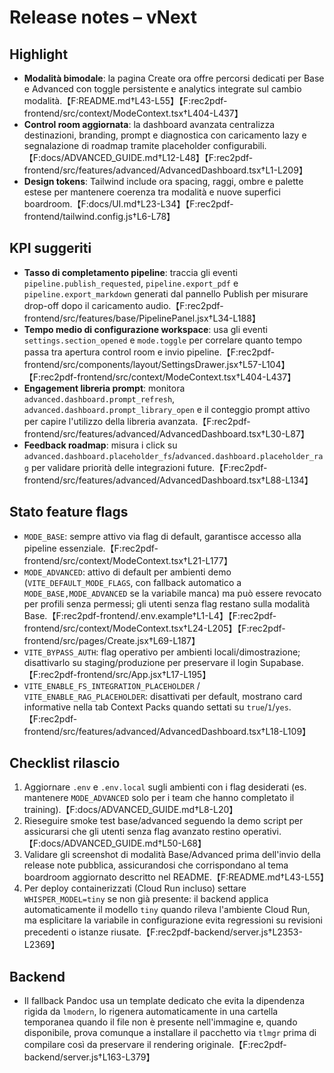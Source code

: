 # Release notes – vNext

## Highlight
- **Modalità bimodale**: la pagina Create ora offre percorsi dedicati per Base e Advanced con toggle persistente e analytics integrate sul cambio modalità.【F:README.md†L43-L55】【F:rec2pdf-frontend/src/context/ModeContext.tsx†L404-L437】
- **Control room aggiornata**: la dashboard avanzata centralizza destinazioni, branding, prompt e diagnostica con caricamento lazy e segnalazione di roadmap tramite placeholder configurabili.【F:docs/ADVANCED_GUIDE.md†L12-L48】【F:rec2pdf-frontend/src/features/advanced/AdvancedDashboard.tsx†L1-L209】
- **Design tokens**: Tailwind include ora spacing, raggi, ombre e palette estese per mantenere coerenza tra modalità e nuove superfici boardroom.【F:docs/UI.md†L23-L34】【F:rec2pdf-frontend/tailwind.config.js†L6-L78】

## KPI suggeriti
- **Tasso di completamento pipeline**: traccia gli eventi `pipeline.publish_requested`, `pipeline.export_pdf` e `pipeline.export_markdown` generati dal pannello Publish per misurare drop-off dopo il caricamento audio.【F:rec2pdf-frontend/src/features/base/PipelinePanel.jsx†L34-L188】
- **Tempo medio di configurazione workspace**: usa gli eventi `settings.section_opened` e `mode.toggle` per correlare quanto tempo passa tra apertura control room e invio pipeline.【F:rec2pdf-frontend/src/components/layout/SettingsDrawer.jsx†L57-L104】【F:rec2pdf-frontend/src/context/ModeContext.tsx†L404-L437】
- **Engagement libreria prompt**: monitora `advanced.dashboard.prompt_refresh`, `advanced.dashboard.prompt_library_open` e il conteggio prompt attivo per capire l'utilizzo della libreria avanzata.【F:rec2pdf-frontend/src/features/advanced/AdvancedDashboard.tsx†L30-L87】
- **Feedback roadmap**: misura i click su `advanced.dashboard.placeholder_fs`/`advanced.dashboard.placeholder_rag` per validare priorità delle integrazioni future.【F:rec2pdf-frontend/src/features/advanced/AdvancedDashboard.tsx†L88-L134】

## Stato feature flags
- `MODE_BASE`: sempre attivo via flag di default, garantisce accesso alla pipeline essenziale.【F:rec2pdf-frontend/src/context/ModeContext.tsx†L21-L177】
- `MODE_ADVANCED`: attivo di default per ambienti demo (`VITE_DEFAULT_MODE_FLAGS`, con fallback automatico a `MODE_BASE,MODE_ADVANCED` se la variabile manca) ma può essere revocato per profili senza permessi; gli utenti senza flag restano sulla modalità Base.【F:rec2pdf-frontend/.env.example†L1-L4】【F:rec2pdf-frontend/src/context/ModeContext.tsx†L24-L205】【F:rec2pdf-frontend/src/pages/Create.jsx†L69-L187】
- `VITE_BYPASS_AUTH`: flag operativo per ambienti locali/dimostrazione; disattivarlo su staging/produzione per preservare il login Supabase.【F:rec2pdf-frontend/src/App.jsx†L17-L195】
- `VITE_ENABLE_FS_INTEGRATION_PLACEHOLDER` / `VITE_ENABLE_RAG_PLACEHOLDER`: disattivati per default, mostrano card informative nella tab Context Packs quando settati su `true`/`1`/`yes`.【F:rec2pdf-frontend/src/features/advanced/AdvancedDashboard.tsx†L18-L109】

## Checklist rilascio
1. Aggiornare `.env` e `.env.local` sugli ambienti con i flag desiderati (es. mantenere `MODE_ADVANCED` solo per i team che hanno completato il training).【F:docs/ADVANCED_GUIDE.md†L8-L20】
2. Rieseguire smoke test base/advanced seguendo la demo script per assicurarsi che gli utenti senza flag avanzato restino operativi.【F:docs/ADVANCED_GUIDE.md†L50-L68】
3. Validare gli screenshot di modalità Base/Advanced prima dell'invio della release note pubblica, assicurandosi che corrispondano al tema boardroom aggiornato descritto nel README.【F:README.md†L43-L55】
4. Per deploy containerizzati (Cloud Run incluso) settare `WHISPER_MODEL=tiny` se non già presente: il backend applica automaticamente il modello `tiny` quando rileva l'ambiente Cloud Run, ma esplicitare la variabile in configurazione evita regressioni su revisioni precedenti o istanze riusate.【F:rec2pdf-backend/server.js†L2353-L2369】

## Backend
- Il fallback Pandoc usa un template dedicato che evita la dipendenza rigida da `lmodern`, lo rigenera automaticamente in una cartella temporanea quando il file non è presente nell'immagine e, quando disponibile, prova comunque a installare il pacchetto via `tlmgr` prima di compilare così da preservare il rendering originale.【F:rec2pdf-backend/server.js†L163-L379】
